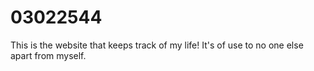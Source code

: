 # 03022544
This is the website that keeps track of my life! It's of use to no one else apart from myself.